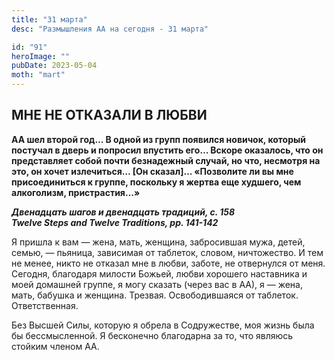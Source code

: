 ```yaml
---
title: "31 марта"
desc: "Размышления АА на сегодня - 31 марта"

id: "91"
heroImage: ""
pubDate: 2023-05-04
moth: "mart"
---
```


## МНЕ НЕ ОТКАЗАЛИ В ЛЮБВИ

**АА шел второй год… В одной из групп появился новичок, который постучал в
дверь и попросил впустить его… Вскоре оказалось, что он представляет собой
почти безнадежный случай, но что, несмотря на это, он хочет излечиться… [Он
сказал]… «Позволите ли вы мне присоединиться к группе, поскольку я жертва еще
худшего, чем алкоголизм, пристрастия…»**

**_Двенадцать шагов и двенадцать традиций, с. 158  
Twelve Steps and Twelve Traditions, pp. 141-142_**

Я пришла к вам — жена, мать, женщина, забросившая мужа, детей, семью, —
пьяница, зависимая от таблеток, словом, ничтожество. И тем не менее, никто не
отказал мне в любви, заботе, не отвернулся от меня. Сегодня, благодаря милости
Божьей, любви хорошего наставника и моей домашней группе, я могу сказать
(через вас в АА), я — жена, мать, бабушка и женщина. Трезвая. Освободившаяся
от таблеток. Ответственная.

Без Высшей Силы, которую я обрела в Содружестве, моя жизнь была бы
бессмысленной. Я бесконечно благодарна за то, что являюсь стойким членом АА.
